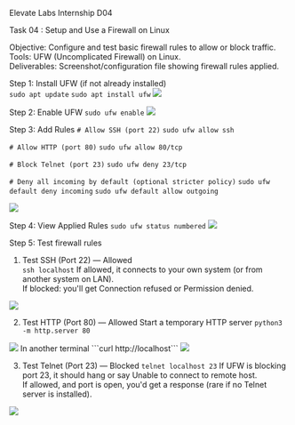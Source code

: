 Elevate Labs Internship D04  

Task 04 : Setup and Use a Firewall on Linux  

Objective: Configure and test basic firewall rules to allow or block traffic.  
Tools: UFW (Uncomplicated Firewall) on Linux.  
Deliverables: Screenshot/configuration file showing firewall rules applied.  

Step 1: 
Install UFW (if not already installed)  
```sudo apt update```
```sudo apt install ufw```
<img src="images/1.png">

Step 2: Enable UFW
```sudo ufw enable```
<img src="images/2.png">

Step 3: Add Rules
```# Allow SSH (port 22)```
```sudo ufw allow ssh```

```# Allow HTTP (port 80)```
```sudo ufw allow 80/tcp```

```# Block Telnet (port 23)```
```sudo ufw deny 23/tcp```

```# Deny all incoming by default (optional stricter policy)```
```sudo ufw default deny incoming```
```sudo ufw default allow outgoing```

<img src="images/3.png">

Step 4: View Applied Rules
```sudo ufw status numbered```
<img src="images/4.png">

Step 5: Test firewall rules

1. Test SSH (Port 22) — Allowed  
```ssh localhost```
If allowed, it connects to your own system (or from another system on LAN).  
If blocked: you'll get Connection refused or Permission denied.
<img src="images/5-1.png">

2. Test HTTP (Port 80) — Allowed
Start a temporary HTTP server
```python3 -m http.server 80```
<img src="images/5-2-1.png">
In another terminal
```curl http://localhost```
<img src="images/5-2-2.png">

3. Test Telnet (Port 23) — Blocked
```telnet localhost 23```
If UFW is blocking port 23, it should hang or say Unable to connect to remote host.  
If allowed, and port is open, you'd get a response (rare if no Telnet server is installed).
<img src="images/5-3.png">
